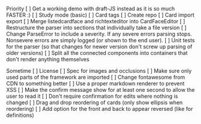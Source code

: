 Priority
[ ] Get a working demo with draft-JS instead as it is so much FASTER :)
[ ] Study mode (basic)
[ ] Card tags
[ ] Create repo
[ ] Card import export
[ ] Merge listedcardface and richtexteditor into CardFaceEditor
[ ] Restructure the parser into sections that individually take a file version
[ ] Change ParseError to include a severity. If any severe errors parsing stops. Nonsevere errors are simply logged (or shown to the end user).
[ ] Unit tests for the parser (so that changes for newer version don't screw up parsing of older versions)
[ ] Split all the connected components into containers that don't render anything themselves

Sometime
[ ] License
[ ] Spec for images and occlusions
[ ] Make sure only used parts of the framework are imported
[ ] Change fontawesome from CDN to something better
[ ] Use a proper markdown renderer to prevent XSS
[ ] Make the confirm message show for at least one second to allow the user to read it
[ ] Don't require confirmation for edits where nothing is changed
[ ] Drag and drop reordering of cards (only show ellipsis when reordering)
[ ] Add option for the front and back to appear reversed (like for definitions)